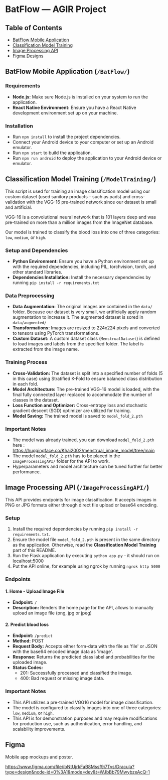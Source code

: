# BatFlow — AGIR Project

## Table of Contents

- [BatFlow Mobile Application](#batflow-mobile-application-batflow)
- [Classification Model Training](#classification-model-training-modeltraining)
- [Image Processing API](#image-processing-api-imageprocessingapi)
- [Figma Designs](#figma)


## BatFlow Mobile Application (`/BatFlow/`)

### Requirements
- **Node.js:** Make sure Node.js is installed on your system to run the application.
- **React Native Environment:** Ensure you have a React Native development environment set up on your machine.

### Installation
- Run `npm install` to install the project dependencies.
- Connect your Android device to your computer or set up an Android emulator.
- Run `npm start` to build the application.
- Run `npm run android` to deploy the application to your Android device or emulator.


## Classification Model Training (`/ModelTraining/`)

This script is used for training an image classification model using our custom dataset (used sanitory products – such as pads) and cross-validation with the VGG-16 pre-trained network since our dataset is small and artificial. 

VGG-16 is a convolutional neural network that is 101 layers deep and was pre-trained on more than a million images from the ImageNet database.

Our model is trained to classify the blood loss into one of three categories: `low`, `medium`, or `high`.

### Setup and Dependencies
- **Python Environment:** Ensure you have a Python environment set up with the required dependencies, including PIL, torchvision, torch, and other standard libraries.
- **Dependencies Installation:** Install the necessary dependencies by running `pip install -r requirements.txt`

### Data Preprocessing

- **Data Augmentation:** The original images are contained in the `data/` folder. Because our dataset is very small, we artificially apply random augmentation to increase it. The augmented dataset is sored in `data/augmented/`
- **Transformations:** Images are resized to 224x224 pixels and converted to tensors using PyTorch transformations.
- **Custom Dataset:** A custom dataset class (`MenstrualDataset`) is defined to load images and labels from the specified folder. The label is extracted from the image name.

### Training Process

- **Cross-Validation:** The dataset is split into a specified number of folds (5 in this case) using Stratified K-Fold to ensure balanced class distribution in each fold.
- **Model Architecture:** The pre-trained VGG-16 model is loaded, with the final fully connected layer replaced to accommodate the number of classes in the dataset.
- **Loss Function and Optimizer:** Cross-entropy loss and stochastic gradient descent (SGD) optimizer are utilized for training.
- **Model Saving:** The trained model is saved to `model_fold_2.pth`

### Important Notes

- The model was already trained, you can download `model_fold_2.pth` here : https://huggingface.co/Khai2002/menstrual_image_model/tree/main
- The model `model_fold_2.pth` has to be placed in the `ImageProcessingAPI/` folder for the API to work.
- Hyperparameters and model architecture can be tuned further for better performance.

## Image Processing API (`/ImageProcessingAPI/`)

This API provides endpoints for image classification. 
It accepts images in PNG or JPG formats either through direct file upload or base64 encoding.

### Setup

1. Install the required dependencies by running `pip install -r requirements.txt`.
2. Ensure the model file `model_fold_2.pth` is present in the same directory as the application. Otherwise, read the **Classification Model Training** part of this README.
2. Run the Flask application by executing `python app.py` - it should run on localhost:5000
3. Put the API online, for example using ngrok by running `ngrok http 5000`

### Endpoints

#### 1. Home - Upload Image File
- **Endpoint:** `/`
- **Description:** Renders the home page for the API, allows to manually upload an image file (png, jpg or jpeg)

#### 2. Predict blood loss
- **Endpoint:** `/predict`
- **Method:** POST
- **Request Body:** Accepts either form-data with the file as 'file' or JSON with the base64 encoded image data as 'image'.
- **Response:** Returns the predicted class label and probabilities for the uploaded image.
- **Status Codes:**
  - 201: Successfully processed and classified the image.
  - 400: Bad request or missing image data.

### Important Notes

- This API utilizes a pre-trained VGG16 model for image classification.
- The model is configured to classify images into one of three categories: `low`, `medium`, or `high`.
- This API is for demonstration purposes and may require modifications for production use, such as authentication, error handling, and scalability improvements.

## Figma
Mobile app mockups and poster.

https://www.figma.com/file/ibNtUjrkFaB8Mssf9i7Tvs/Dracula?type=design&node-id=0%3A1&mode=dev&t=WJbBb79MwybzeAcQ-1
